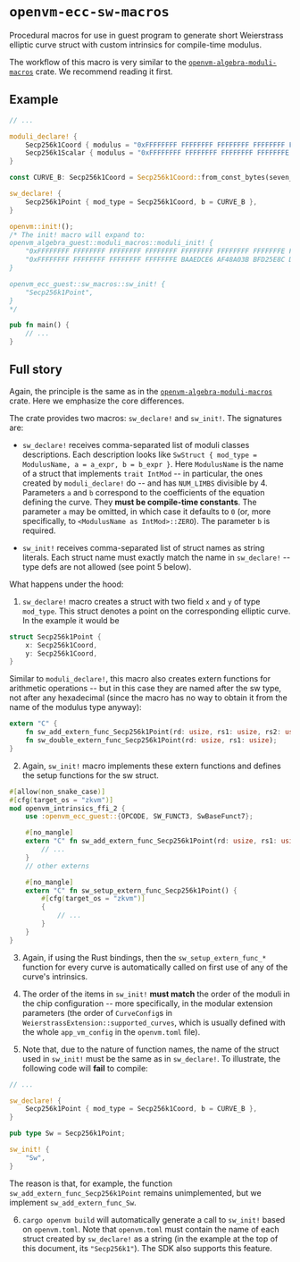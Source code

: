 # `openvm-ecc-sw-macros`

Procedural macros for use in guest program to generate short Weierstrass elliptic curve struct with custom intrinsics for compile-time modulus.

The workflow of this macro is very similar to the [`openvm-algebra-moduli-macros`](../../algebra/moduli-macros/README.md) crate. We recommend reading it first.

## Example

```rust
// ...

moduli_declare! {
    Secp256k1Coord { modulus = "0xFFFFFFFF FFFFFFFF FFFFFFFF FFFFFFFF FFFFFFFF FFFFFFFF FFFFFFFE FFFFFC2F" },
    Secp256k1Scalar { modulus = "0xFFFFFFFF FFFFFFFF FFFFFFFF FFFFFFFE BAAEDCE6 AF48A03B BFD25E8C D0364141" },
}

const CURVE_B: Secp256k1Coord = Secp256k1Coord::from_const_bytes(seven_le());

sw_declare! {
    Secp256k1Point { mod_type = Secp256k1Coord, b = CURVE_B },
}

openvm::init!();
/* The init! macro will expand to:
openvm_algebra_guest::moduli_macros::moduli_init! {
    "0xFFFFFFFF FFFFFFFF FFFFFFFF FFFFFFFF FFFFFFFF FFFFFFFF FFFFFFFE FFFFFC2F",
    "0xFFFFFFFF FFFFFFFF FFFFFFFF FFFFFFFE BAAEDCE6 AF48A03B BFD25E8C D0364141"
}

openvm_ecc_guest::sw_macros::sw_init! {
    "Secp256k1Point",
}
*/

pub fn main() {
    // ...
}
```

## Full story

Again, the principle is the same as in the [`openvm-algebra-moduli-macros`](../../algebra/moduli-macros/README.md) crate. Here we emphasize the core differences.

The crate provides two macros: `sw_declare!` and `sw_init!`. The signatures are:

- `sw_declare!` receives comma-separated list of moduli classes descriptions. Each description looks like `SwStruct { mod_type = ModulusName, a = a_expr, b = b_expr }`. Here `ModulusName` is the name of a struct that implements `trait IntMod` -- in particular, the ones created by `moduli_declare!` do -- and has `NUM_LIMBS` divisible by 4. Parameters `a` and `b` correspond to the coefficients of the equation defining the curve. They **must be compile-time constants**. The parameter `a` may be omitted, in which case it defaults to `0` (or, more specifically, to `<ModulusName as IntMod>::ZERO`). The parameter `b` is required.

- `sw_init!` receives comma-separated list of struct names as string literals. Each struct name must exactly match the name in `sw_declare!` -- type defs are not allowed (see point 5 below).

What happens under the hood:

1. `sw_declare!` macro creates a struct with two field `x` and `y` of type `mod_type`. This struct denotes a point on the corresponding elliptic curve. In the example it would be

```rust
struct Secp256k1Point {
    x: Secp256k1Coord,
    y: Secp256k1Coord,
}
```

Similar to `moduli_declare!`, this macro also creates extern functions for arithmetic operations -- but in this case they are named after the sw type, not after any hexadecimal (since the macro has no way to obtain it from the name of the modulus type anyway):

```rust
extern "C" {
    fn sw_add_extern_func_Secp256k1Point(rd: usize, rs1: usize, rs2: usize);
    fn sw_double_extern_func_Secp256k1Point(rd: usize, rs1: usize);
}
```

2. Again, `sw_init!` macro implements these extern functions and defines the setup functions for the sw struct.

```rust
#[allow(non_snake_case)]
#[cfg(target_os = "zkvm")]
mod openvm_intrinsics_ffi_2 {
    use :openvm_ecc_guest::{OPCODE, SW_FUNCT3, SwBaseFunct7};

    #[no_mangle]
    extern "C" fn sw_add_extern_func_Secp256k1Point(rd: usize, rs1: usize, rs2: usize) {
        // ...
    }
    // other externs

    #[no_mangle]
    extern "C" fn sw_setup_extern_func_Secp256k1Point() {
        #[cfg(target_os = "zkvm")]
        {
            // ...
        }
    }
}
```

3. Again, if using the Rust bindings, then the `sw_setup_extern_func_*` function for every curve is automatically called on first use of any of the curve's intrinsics.

4. The order of the items in `sw_init!` **must match** the order of the moduli in the chip configuration -- more specifically, in the modular extension parameters (the order of `CurveConfig`s in `WeierstrassExtension::supported_curves`, which is usually defined with the whole `app_vm_config` in the `openvm.toml` file).

5. Note that, due to the nature of function names, the name of the struct used in `sw_init!` must be the same as in `sw_declare!`. To illustrate, the following code will **fail** to compile:

```rust
// ...

sw_declare! {
    Secp256k1Point { mod_type = Secp256k1Coord, b = CURVE_B },
}

pub type Sw = Secp256k1Point;

sw_init! {
    "Sw",
}
```

The reason is that, for example, the function `sw_add_extern_func_Secp256k1Point` remains unimplemented, but we implement `sw_add_extern_func_Sw`.

6. `cargo openvm build` will automatically generate a call to `sw_init!` based on `openvm.toml`.
Note that `openvm.toml` must contain the name of each struct created by `sw_declare!` as a string (in the example at the top of this document, its `"Secp256k1"`).
The SDK also supports this feature.
